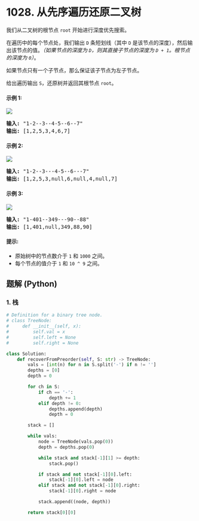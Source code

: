 # 1028. 从先序遍历还原二叉树
我们从二叉树的根节点 ```root``` 开始进行深度优先搜索。

在遍历中的每个节点处，我们输出 ```D``` 条短划线（其中 ```D``` 是该节点的深度），然后输出该节点的值。*（如果节点的深度为 ```D```，则其直接子节点的深度为 ```D + 1```。根节点的深度为 ```0```）*。

如果节点只有一个子节点，那么保证该子节点为左子节点。

给出遍历输出 ```S```，还原树并返回其根节点 ```root```。

#### 示例 1:
![](https://assets.leetcode-cn.com/aliyun-lc-upload/uploads/2019/04/12/recover-a-tree-from-preorder-traversal.png)
<pre>
<strong>输入:</strong> "1-2--3--4-5--6--7"
<strong>输出:</strong> [1,2,5,3,4,6,7]
</pre>

#### 示例 2:
![](https://assets.leetcode-cn.com/aliyun-lc-upload/uploads/2019/04/12/screen-shot-2019-04-10-at-114101-pm.png)
<pre>
<strong>输入:</strong> "1-2--3---4-5--6---7"
<strong>输出:</strong> [1,2,5,3,null,6,null,4,null,7]
</pre>

#### 示例 3:
![](https://assets.leetcode-cn.com/aliyun-lc-upload/uploads/2019/04/12/screen-shot-2019-04-10-at-114955-pm.png)
<pre>
<strong>输入:</strong> "1-401--349---90--88"
<strong>输出:</strong> [1,401,null,349,88,90]
</pre>

#### 提示:
* 原始树中的节点数介于 ```1``` 和 ```1000``` 之间。
* 每个节点的值介于 ```1``` 和 ```10 ^ 9``` 之间。

## 题解 (Python)

### 1. 栈
```Python
# Definition for a binary tree node.
# class TreeNode:
#     def __init__(self, x):
#         self.val = x
#         self.left = None
#         self.right = None

class Solution:
    def recoverFromPreorder(self, S: str) -> TreeNode:
        vals = [int(n) for n in S.split('-') if n != '']
        depths = [0]
        depth = 0

        for ch in S:
            if ch == '-':
                depth += 1
            elif depth != 0:
                depths.append(depth)
                depth = 0

        stack = []

        while vals:
            node = TreeNode(vals.pop(0))
            depth = depths.pop(0)

            while stack and stack[-1][1] >= depth:
                stack.pop()

            if stack and not stack[-1][0].left:
                stack[-1][0].left = node
            elif stack and not stack[-1][0].right:
                stack[-1][0].right = node

            stack.append((node, depth))

        return stack[0][0]
```
